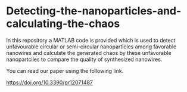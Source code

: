 # Detecting-the-nanoparticles-and-calculating-the-chaos
In this repository a MATLAB code is provided which is used to detect unfavourable circular or semi-circular nanoparticles among favorable nanowires and calculate the generated chaos by these unfavorable nanopartciles to compare the quality of synthesized nanowires. 

You can read our paper using the following link.

https://doi.org/10.3390/pr12071487 
